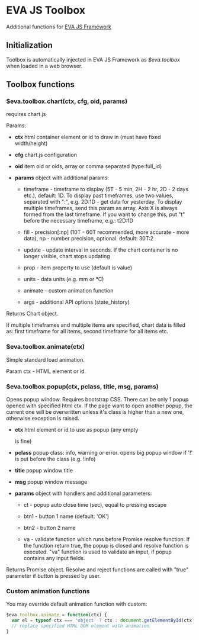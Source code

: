 # EVA JS Toolbox

Additional functions for [EVA JS
Framework](https://www.npmjs.com/package/@eva-ics/framework)

## Initialization

Toolbox is automatically injected in EVA JS Framework as *$eva.toolbox* when
loaded in a web browser.

## Toolbox functions

### $eva.toolbox.chart(ctx, cfg, oid, params)

requires chart.js

Params:

* **ctx** html container element or id to draw in (must have fixed
            width/height)
* **cfg** chart.js configuration
* **oid** item oid or oids, array or comma separated (type:full_id)
* **params** object with additional params:

  * timeframe - timeframe to display (5T - 5 min, 2H - 2 hr, 2D - 2 days etc.),
    default: 1D. To display past timeframes, use two values, separated with
    ":", e.g. 2D:1D - get data for yesterday. To display multiple timeframes, send
    this param as array. Axis X is always formed from the last timeframe. If
    you want to change this, put "t" before the necessary timeframe, e.g.:
    t2D:1D

  * fill - precision[:np] (10T - 60T recommended, more accurate -
          more data), np - number precision, optional. default: 30T:2
  * update - update interval in seconds. If the chart container is no longer
            visible, chart stops updating

  * prop - item property to use (default is value)

  * units - data units (e.g. mm or °C)

  * animate - custom animation function

  * args - additional API options (state_history)

Returns Chart object.

If multiple timeframes and multiple items are specified, chart data is filled
as: first timeframe for all items, second timeframe for all items etc.

### $eva.toolbox.animate(ctx)

Simple standard load animation.

Param ctx - HTML element or id.

### $eva.toolbox.popup(ctx, pclass, title, msg, params)

Opens popup window. Requires bootstrap CSS. There can be only 1 popup opened
with specified html ctx. If the page want to open another popup, the current
one will be overwritten unless it's class is higher than a new one, otherwise
exception is raised.

* **ctx** html element or id to use as popup (any empty <div /> is fine)

* **pclass** popup class: info, warning or error. opens big popup window
             if '!' is put before the class (e.g. !info)

* **title** popup window title

* **msg** popup window message

* **params** object with handlers and additional parameters:

  * ct - popup auto close time (sec), equal to pressing escape

  * btn1 - button 1 name (default: 'OK')

  * btn2 - button 2 name

  * va - validate function which runs before Promise resolve
        function. If the function return true, the popup is closed and
        resolve function is executed. "va" function is used to validate an
        input, if popup contains any input fields.

Returns Promise object. Resolve and reject functions are called with "true"
parameter if button is pressed by user.

### Custom animation functions

You may override default animation function with custom:

```javascript
$eva.toolbox.animate = function(ctx) {
  var el = typeof ctx === 'object' ? ctx : document.getElementById(ctx);
  // replace specified HTML DOM element with animation
}
```
